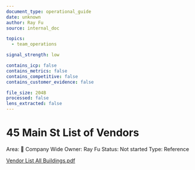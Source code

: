 ```yaml
---
document_type: operational_guide
date: unknown
author: Ray Fu
source: internal_doc

topics:
  - team_operations

signal_strength: low

contains_icp: false
contains_metrics: false
contains_competitive: false
contains_customer_evidence: false

file_size: 204B
processed: false
lens_extracted: false
---
```


# 45 Main St List of Vendors

Area: 🏢 Company Wide
Owner: Ray Fu
Status: Not started
Type: Reference

[Vendor List All Buildings.pdf](45%20Main%20St%20List%20of%20Vendors/Vendor_List_All_Buildings.pdf)